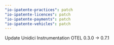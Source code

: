 ```yaml
---
"io-ipatente-practices": patch
"io-ipatente-licences": patch
"io-ipatente-payments": patch
"io-ipatente-vehicles": patch
---
```


Update Unidici Instrumentation OTEL 0.3.0 -> 0.7.1
